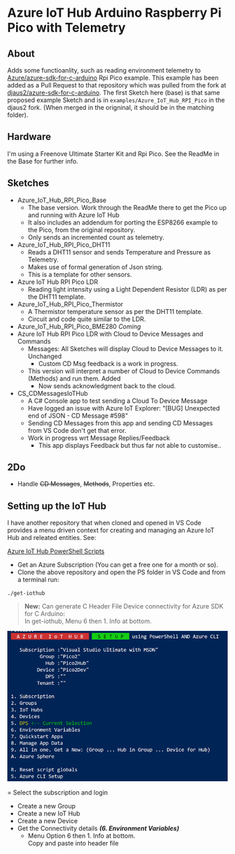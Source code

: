 # Azure IoT Hub Arduino Raspberry Pi Pico with Telemetry

## About
Adds some functioanlity, such as reading environment telemetry to [Azure/azure-sdk-for-c-arduino](https://github.com/Azure/azure-sdk-for-c-arduino) Rpi Pico example. This example has been added as a Pull Request to that repository which was pulled from the fork at [djaus2/azure-sdk-for-c-arduino](https://github.com/djaus2/azure-sdk-for-c-arduino). The first Sketch here (base) is that same proposed example Sketch and is in  ```examples/Azure_IoT_Hub_RPI_Pico``` in the djaus2 fork. (When merged in the origninal, it should be in the matching folder).

## Hardware
I'm using a Freenove Ultimate Starter Kit and Rpi Pico. See the ReadMe in the Base for further info.

## Sketches
- Azure_IoT_Hub_RPI_Pico_Base
  - The base version. Work through the ReadMe there to get the Pico up and running with Azure IoT Hub
  - It also includes an addendum for porting the ESP8266 example to the Pico, from the original repository.
  - Only sends an incremented count as telemetry.
- Azure_IoT_Hub_RPI_Pico_DHT11
  - Reads a DHT11 sensor and sends Temperature and Pressure as Telemetry.
  - Makes use of formal generation of Json string.
  - This is a template for other sensors.
- Azure IoT Hub RPI Pico LDR
  - Reading light intensity using a Light Dependent Resistor (LDR)  as per the DHT11 template.
- Azure_IoT_Hub_RPI_Pico_Thermistor
  - A Thermistor temperature sensor as per the DHT11 template.
  - Circuit and code quite similar to the LDR.
 - Azure_IoT_Hub_RPI_Pico_BME280 *Coming*
 - Azure IoT Hub RPI Pico LDR with Cloud to Device Messages and Commands
   - Messages: All Sketches will display Cloud to Device Messages to it. Unchanged
     - Custom CD Msg feedback is a work in progress.
   - This version will interpret a number of Cloud to Device Commands (Methods) and run them. Added
     - Now sends acknowledgment back to the cloud.
 - CS_CDMessagesIoTHub
   - A C# Console app to test sending a Cloud To Device Message
   - Have logged an issue with Azure IoT Explorer: "[BUG] Unexpected end of JSON - CD Message #598" 
   - Sending CD Messages from this app and sending CD Messages from VS Code don't get that error.
   - Work in progress wrt Message Replies/Feedback
     - This app displays Feedback but thus far not able to customise..
 
## 2Do
 - Handle ~~CD Messages~~, ~~Methods~~, Properties etc.

## Setting up the IoT Hub

I have another repository that when cloned and opened in VS Code provides a menu driven context for creating 
and managing an Azure IoT Hub and releated entities. See:

[Azure IoT Hub PowerShell Scripts](https://github.com/djaus2/az-iothub-ps)

- Get an Azure Subscription (You can get a free one for a month or so).
- Clone the above repository and open the PS folder in VS Code and from a terminal run:

```
./get-iothub
```

> **New:** Can generate C Header File Device connectivity for Azure SDK for C Arduino:  
In get-iothub, Menu 6 then 1. Info at bottom.

![get-iothub.ps1](./get-iothub.png)

= Select the subscription and login
- Create a new Group
- Create a new IoT Hub
- Create a new Device
- Get the Connectivity details ***(6. Environment Variables)***
  - Menu Option 6 then 1. Info at bottom.  
Copy and paste into header file

